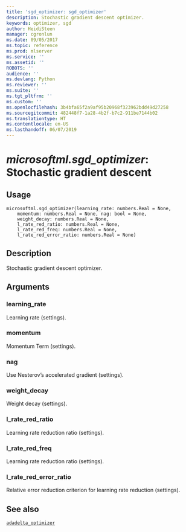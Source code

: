 ```yaml
---
title: 'sgd_optimizer: sgd_optimizer'
description: Stochastic gradient descent optimizer.
keywords: optimizer, sgd
author: HeidiSteen
manager: cgronlun
ms.date: 09/05/2017
ms.topic: reference
ms.prod: mlserver
ms.service: ''
ms.assetid: ''
ROBOTS: ''
audience: ''
ms.devlang: Python
ms.reviewer: ''
ms.suite: ''
ms.tgt_pltfrm: ''
ms.custom: ''
ms.openlocfilehash: 3b4bfa65f2a9af95b20968f323962bdd49d27258
ms.sourcegitcommit: 482448f7-1a28-4b2f-b7c2-911be7144b02
ms.translationtype: HT
ms.contentlocale: en-US
ms.lasthandoff: 06/07/2019
---
```

# <a name="microsoftmlsgdoptimizer-stochastic-gradient-descent"></a>*microsoftml.sgd_optimizer*: Stochastic gradient descent





## <a name="usage"></a>Usage



```
microsoftml.sgd_optimizer(learning_rate: numbers.Real = None,
    momentum: numbers.Real = None, nag: bool = None,
    weight_decay: numbers.Real = None,
    l_rate_red_ratio: numbers.Real = None,
    l_rate_red_freq: numbers.Real = None,
    l_rate_red_error_ratio: numbers.Real = None)
```





## <a name="description"></a>Description

Stochastic gradient descent optimizer.


## <a name="arguments"></a>Arguments


### <a name="learningrate"></a>learning_rate

Learning rate (settings).


### <a name="momentum"></a>momentum

Momentum Term (settings).


### <a name="nag"></a>nag

Use Nesterov’s accelerated gradient (settings).


### <a name="weightdecay"></a>weight_decay

Weight decay (settings).


### <a name="lrateredratio"></a>l_rate_red_ratio

Learning rate reduction ratio (settings).


### <a name="lrateredfreq"></a>l_rate_red_freq

Learning rate reduction ratio (settings).


### <a name="lraterederrorratio"></a>l_rate_red_error_ratio

Relative error reduction criterion for learning rate reduction (settings).


## <a name="see-also"></a>See also

[`adadelta_optimizer`](adadelta-optimizer.md)
